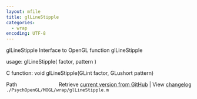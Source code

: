 ```yaml
---
layout: mfile
title: glLineStipple
categories:
  - wrap
encoding: UTF-8
---
```


glLineStipple  Interface to OpenGL function glLineStipple  

usage:  glLineStipple( factor, pattern )  

C function:  void glLineStipple(GLint factor, GLushort pattern)  


<div class="code_header" style="text-align:right;">
  <span style="float:left;">Path&nbsp;&nbsp;</span> <span class="counter">Retrieve <a href=
  "https://raw.github.com/Psychtoolbox-3/Psychtoolbox-3/beta/./PsychOpenGL/MOGL/wrap/glLineStipple.m">current version from GitHub</a> | View <a href=
  "https://github.com/Psychtoolbox-3/Psychtoolbox-3/commits/beta/./PsychOpenGL/MOGL/wrap/glLineStipple.m">changelog</a></span>
</div>
<div class="code">
  <code>./PsychOpenGL/MOGL/wrap/glLineStipple.m</code>
</div>

